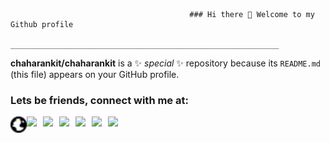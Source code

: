                                             ### Hi there 👋 Welcome to my Github profile
                                     ____________________________________________________________


**chaharankit/chaharankit** is a ✨ _special_ ✨ repository because its `README.md` (this file) appears on your GitHub profile.

### Lets be friends, connect with me at:

[<img align="left"  width="26px" src="https://raw.githubusercontent.com/iconic/open-iconic/master/svg/globe.svg" />][website]
[<img align="left"  width="26px" src="https://cdn.jsdelivr.net/npm/simple-icons@v3/icons/linkedin.svg" />][linkedin]
[<img align="left" width="26px" src="https://cdn.jsdelivr.net/npm/simple-icons@3.4.0/icons/gmail.svg" />][mail]
[<img align="left" width="26px" src="https://cdn.jsdelivr.net/npm/simple-icons@3.4.0/icons/github.svg" />][github]
[<img align="left" width="26px" src="https://cdn.jsdelivr.net/npm/simple-icons@v3/icons/instagram.svg" />][instagram]
[<img align="left" width="26px" src="https://cdn.jsdelivr.net/npm/simple-icons@v3/icons/twitter.svg" />][twitter]
[<img align="left" width="26px" src="https://cdn.jsdelivr.net/npm/simple-icons@v3/icons/stackoverflow.svg" />][stackoverflow]
<br/>
<br/>


[website]:https://chaharankit.github.io/
[linkedin]:https://www.linkedin.com/in/chahar-ankiit/
[mail]:mailto:feb.ankiit14@gmail.com
[github]:https://github.com/chaharankit
[instagram]:https://www.instagram.com/ankiitchahar/
[twitter]:https://twitter.com/feb_ankiit
[stackoverflow]:https://stackoverflow.com/users/16308400/ankit-cse
